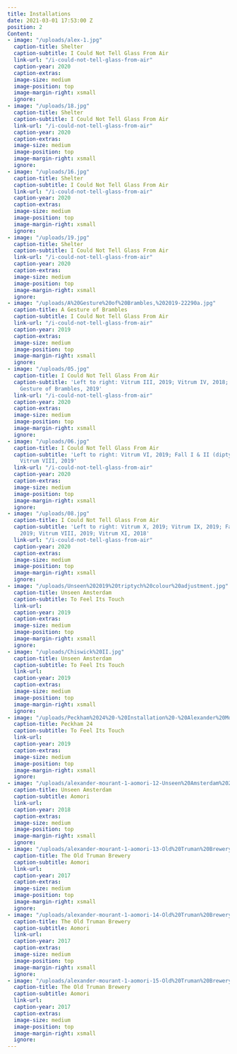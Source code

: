 ```yaml
---
title: Installations
date: 2021-03-01 17:53:00 Z
position: 2
Content:
- image: "/uploads/alex-1.jpg"
  caption-title: Shelter
  caption-subtitle: I Could Not Tell Glass From Air
  link-url: "/i-could-not-tell-glass-from-air"
  caption-year: 2020
  caption-extras: 
  image-size: medium
  image-position: top
  image-margin-right: xsmall
  ignore: 
- image: "/uploads/18.jpg"
  caption-title: Shelter
  caption-subtitle: I Could Not Tell Glass From Air
  link-url: "/i-could-not-tell-glass-from-air"
  caption-year: 2020
  caption-extras: 
  image-size: medium
  image-position: top
  image-margin-right: xsmall
  ignore: 
- image: "/uploads/16.jpg"
  caption-title: Shelter
  caption-subtitle: I Could Not Tell Glass From Air
  link-url: "/i-could-not-tell-glass-from-air"
  caption-year: 2020
  caption-extras: 
  image-size: medium
  image-position: top
  image-margin-right: xsmall
  ignore: 
- image: "/uploads/19.jpg"
  caption-title: Shelter
  caption-subtitle: I Could Not Tell Glass From Air
  link-url: "/i-could-not-tell-glass-from-air"
  caption-year: 2020
  caption-extras: 
  image-size: medium
  image-position: top
  image-margin-right: xsmall
  ignore: 
- image: "/uploads/A%20Gesture%20of%20Brambles,%202019-22290a.jpg"
  caption-title: A Gesture of Brambles
  caption-subtitle: I Could Not Tell Glass From Air
  link-url: "/i-could-not-tell-glass-from-air"
  caption-year: 2019
  caption-extras: 
  image-size: medium
  image-position: top
  image-margin-right: xsmall
  ignore: 
- image: "/uploads/05.jpg"
  caption-title: I Could Not Tell Glass From Air
  caption-subtitle: 'Left to right: Vitrum III, 2019; Vitrum IV, 2018; Vitrum V; A
    Gesture of Brambles, 2019'
  link-url: "/i-could-not-tell-glass-from-air"
  caption-year: 2020
  caption-extras: 
  image-size: medium
  image-position: top
  image-margin-right: xsmall
  ignore: 
- image: "/uploads/06.jpg"
  caption-title: I Could Not Tell Glass From Air
  caption-subtitle: 'Left to right: Vitrum VI, 2019; Fall I & II (diptych), 2019;
    Vitrum VIII, 2019'
  link-url: "/i-could-not-tell-glass-from-air"
  caption-year: 2020
  caption-extras: 
  image-size: medium
  image-position: top
  image-margin-right: xsmall
  ignore: 
- image: "/uploads/08.jpg"
  caption-title: I Could Not Tell Glass From Air
  caption-subtitle: 'Left to right: Vitrum X, 2019; Vitrum IX, 2019; Fall I & II (diptych),
    2019; Vitrum VIII, 2019; Vitrum XI, 2018'
  link-url: "/i-could-not-tell-glass-from-air"
  caption-year: 2020
  caption-extras: 
  image-size: medium
  image-position: top
  image-margin-right: xsmall
  ignore: 
- image: "/uploads/Unseen%202019%20triptych%20colour%20adjustment.jpg"
  caption-title: Unseen Amsterdam
  caption-subtitle: To Feel Its Touch
  link-url: 
  caption-year: 2019
  caption-extras: 
  image-size: medium
  image-position: top
  image-margin-right: xsmall
  ignore: 
- image: "/uploads/Chiswick%20II.jpg"
  caption-title: Unseen Amsterdam
  caption-subtitle: To Feel Its Touch
  link-url: 
  caption-year: 2019
  caption-extras: 
  image-size: medium
  image-position: top
  image-margin-right: xsmall
  ignore: 
- image: "/uploads/Peckham%2024%20-%20Installation%20-%20Alexander%20Mourant%20-%202019.jpg"
  caption-title: Peckham 24
  caption-subtitle: To Feel Its Touch
  link-url: 
  caption-year: 2019
  caption-extras: 
  image-size: medium
  image-position: top
  image-margin-right: xsmall
  ignore: 
- image: "/uploads/alexander-mourant-1-aomori-12-Unseen%20Amsterdam%202018.jpg"
  caption-title: Unseen Amsterdam
  caption-subtitle: Aomori
  link-url: 
  caption-year: 2018
  caption-extras: 
  image-size: medium
  image-position: top
  image-margin-right: xsmall
  ignore: 
- image: "/uploads/alexander-mourant-1-aomori-13-Old%20Truman%20Brewery%202018.jpg"
  caption-title: The Old Truman Brewery
  caption-subtitle: Aomori
  link-url: 
  caption-year: 2017
  caption-extras: 
  image-size: medium
  image-position: top
  image-margin-right: xsmall
  ignore: 
- image: "/uploads/alexander-mourant-1-aomori-14-Old%20Truman%20Brewery%202018.jpg"
  caption-title: The Old Truman Brewery
  caption-subtitle: Aomori
  link-url: 
  caption-year: 2017
  caption-extras: 
  image-size: medium
  image-position: top
  image-margin-right: xsmall
  ignore: 
- image: "/uploads/alexander-mourant-1-aomori-15-Old%20Truman%20Brewery%202018.jpg"
  caption-title: The Old Truman Brewery
  caption-subtitle: Aomori
  link-url: 
  caption-year: 2017
  caption-extras: 
  image-size: medium
  image-position: top
  image-margin-right: xsmall
  ignore: 
---
```


